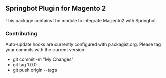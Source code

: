 <h2>Springbot Plugin for Magento 2</h2>

This package contains the module to integrate Magento2 with Springbot.

<h3>Contributing</h3>

Auto-update hooks are currently configured with packagist.org. Please tag your commits with the current version:

* git commit -m "My Changes"
* git tag 1.0.0
* git push origin --tags